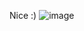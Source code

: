 

Nice :)
![image](https://user-images.githubusercontent.com/20149493/211156854-cb8b934f-19e7-4f28-9687-9a46aa8aa677.png)


